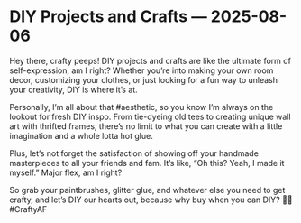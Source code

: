 # DIY Projects and Crafts — 2025-08-06

Hey there, crafty peeps! DIY projects and crafts are like the ultimate form of self-expression, am I right? Whether you’re into making your own room decor, customizing your clothes, or just looking for a fun way to unleash your creativity, DIY is where it’s at.

Personally, I’m all about that #aesthetic, so you know I’m always on the lookout for fresh DIY inspo. From tie-dyeing old tees to creating unique wall art with thrifted frames, there’s no limit to what you can create with a little imagination and a whole lotta hot glue.

Plus, let’s not forget the satisfaction of showing off your handmade masterpieces to all your friends and fam. It’s like, “Oh this? Yeah, I made it myself.” Major flex, am I right?

So grab your paintbrushes, glitter glue, and whatever else you need to get crafty, and let’s DIY our hearts out, because why buy when you can DIY? 🎨✨ #CraftyAF